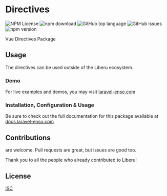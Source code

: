 # Directives

![NPM License](https://img.shields.io/npm/l/@enso-ui/directives.svg)
![npm download](https://img.shields.io/npm/dm/@enso-ui/directives.svg)
![GitHub top language](https://img.shields.io/github/languages/top/enso-ui/directives.svg)
![GitHub issues](https://img.shields.io/github/issues/enso-ui/directives.svg)
![npm version](https://img.shields.io/npm/v/@enso-ui/directives.svg)

Vue Directives Package

## Usage

The directives can be used outside of the Liberu ecosystem.

### Demo

For live examples and demos, you may visit [laravel-enso.com](https://www.laravel-enso.com)

### Installation, Configuration & Usage

Be sure to check out the full documentation for this package available at [docs.laravel-enso.com](https://docs.laravel-enso.com/frontend/directives.html)

## Contributions

are welcome. Pull requests are great, but issues are good too.

Thank you to all the people who already contributed to Liberu!

## License

[ISC](https://opensource.org/licenses/ISC)
